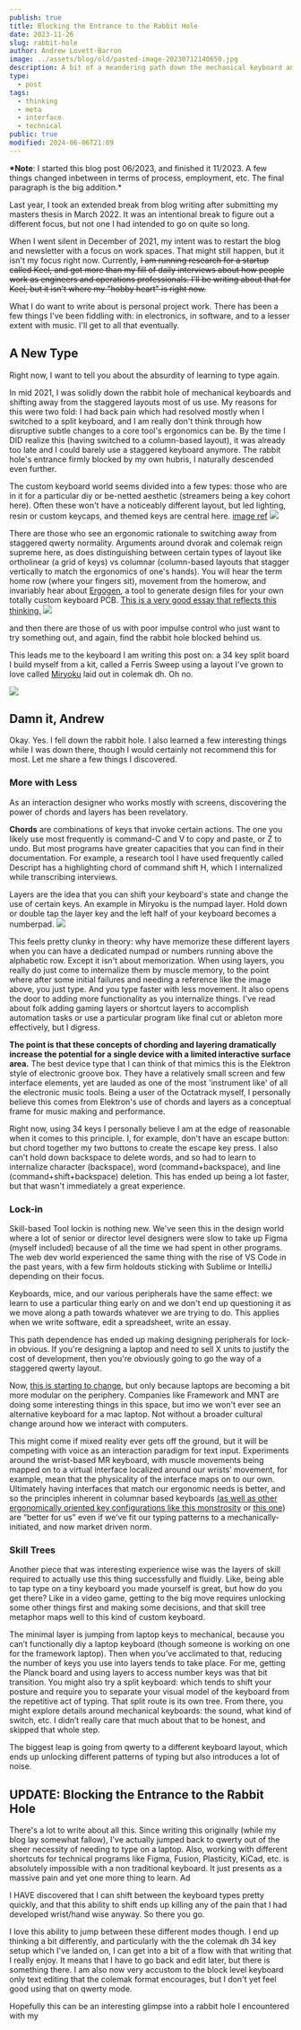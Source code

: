 ```yaml
---
publish: true
title: Blocking the Entrance to the Rabbit Hole
date: 2023-11-26
slug: rabbit-hole
author: Andrew Lovett-Barron
image: ../assets/blog/old/pasted-image-20230712140650.jpg
description: A bit of a meandering path down the mechanical keyboard and alternative layout rabbit hole, and back out again.
type:
  - post
tags:
  - thinking
  - meta
  - interface
  - technical
public: true
modified: 2024-06-06T21:09
---
```


**\*Note**: I started this blog post 06/2023, and finished it 11/2023. A few things changed inbetween in terms of process, employment, etc. The final paragraph is the big addition.\*

Last year, I took an extended break from blog writing after submitting my masters thesis in March 2022. It was an intentional break to figure out a different focus, but not one I had intended to go on quite so long.

When I went silent in December of 2021, my intent was to restart the blog and newsletter with a focus on work spaces. That might still happen, but it isn't my focus right now. Currently, ~~I am running research for a startup called Keel, and got more than my fill of daily interviews about how people work as engineers and operations professionals. I'll be writing about that for Keel, but it isn't where my "hobby heart" is right now.~~

What I do want to write about is personal project work. There has been a few things I've been fiddling with: in electronics, in software, and to a lesser extent with music. I'll get to all that eventually.

## A New Type

Right now, I want to tell you about the absurdity of learning to type again.

In mid 2021, I was solidly down the rabbit hole of mechanical keyboards and shifting away from the staggered layouts most of us use. My reasons for this were two fold: I had back pain which had resolved mostly when I switched to a split keyboard, and I am really don't think through how disruptive subtle changes to a core tool's ergonomics can be. By the time I DID realize this (having switched to a column-based layout), it was already too late and I could barely use a staggered keyboard anymore. The rabbit hole's entrance firmly blocked by my own hubris, I naturally descended even further.

The custom keyboard world seems divided into a few types: those who are in it for a particular diy or be-netted aesthetic (streamers being a key cohort here). Often these won't have a noticeably different layout, but led lighting, resin or custom keycaps, and themed keys are central here. [image ref](https://www.reddit.com/r/MechanicalKeyboards/comments/740vrm/bubblegum_icecream/)
![](../_assets/pasted-image-20230712140010.png)

There are those who see an ergonomic rationale to switching away from staggered qwerty normality. Arguments around dvorak and colemak reign supreme here, as does distinguishing between certain types of layout like ortholinear (a grid of keys) vs columnar (column-based layouts that stagger vertically to match the ergonomics of one's hands). You will hear the term home row (where your fingers sit), movement from the homerow, and invariably hear about [Ergogen](https://docs.ergogen.xyz/), a tool to generate design files for your own totally custom keyboard PCB. [This is a very good essay that reflects this thinking.](https://zealot.hu/absolem/)
![](../_assets/pasted-image-20230712140310.png)

and then there are those of us with poor impulse control who just want to try something out, and again, find the rabbit hole blocked behind us.

This leads me to the keyboard I am writing this post on: a 34 key split board I build myself from a kit, called a Ferris Sweep using a layout I've grown to love called [Miryoku](https://github.com/manna-harbour/miryoku) laid out in colemak dh. Oh no.

![](../_assets/pasted-image-20230712140650.jpg)

## Damn it, Andrew

Okay. Yes. I fell down the rabbit hole. I also learned a few interesting things while I was down there, though I would certainly not recommend this for most. Let me share a few things I discovered.

### More with Less

As an interaction designer who works mostly with screens, discovering the power of chords and layers has been revelatory.

**Chords** are combinations of keys that invoke certain actions. The one you likely use most frequently is command-C and V to copy and paste, or Z to undo. But most programs have greater capacities that you can find in their documentation. For example, a research tool I have used frequently called Descript has a highlighting chord of command shift H, which I internalized while transcribing interviews.

Layers are the idea that you can shift your keyboard's state and change the use of certain keys. An example in Miryoku is the numpad layer. Hold down or double tap the layer key and the left half of your keyboard becomes a numberpad.
![](../_assets/pasted-image-20230712142128.png)

This feels pretty clunky in theory: why have memorize these different layers when you can have a dedicated numpad or numbers running above the alphabetic row. Except it isn't about memorization. When using layers, you really do just come to internalize them by muscle memory, to the point where after some initial failures and needing a reference like the image above, you just type. And you type faster with less movement. It also opens the door to adding more functionality as you internalize things. I've read about folk adding gaming layers or shortcut layers to accomplish automation tasks or use a particular program like final cut or ableton more effectively, but I digress.

**The point is that these concepts of chording and layering dramatically increase the potential for a single device with a limited interactive surface area.** The best device type that I can think of that mimics this is the Elektron style of electronic groove box. They have a relatively small screen and few interface elements, yet are lauded as one of the most 'instrument like' of all the electronic music tools. Being a user of the Octatrack myself, I personally believe this comes from Elektron's use of chords and layers as a conceptual frame for music making and performance.

Right now, using 34 keys I personally believe I am at the edge of reasonable when it comes to this principle. I, for example, don't have an escape button: but chord together my two buttons to create the escape key press. I also can't hold down backspace to delete words, and so had to learn to internalize character (backspace), word (command+backspace), and line (command+shift+backspace) deletion. This has ended up being a lot faster, but that wasn't immediately a great experience.

### Lock-in

Skill-based Tool lockin is nothing new. We've seen this in the design world where a lot of senior or director level designers were slow to take up Figma (myself included) because of all the time we had spent in other programs. The web dev world experienced the same thing with the rise of VS Code in the past years, with a few firm holdouts sticking with Sublime or IntelliJ depending on their focus.

Keyboards, mice, and our various peripherals have the same effect: we learn to use a particular thing early on and we don't end up questioning it as we move along a path towards whatever we are trying to do. This applies when we write software, edit a spreadsheet, write an essay.

This path dependence has ended up making designing peripherals for lock-in obvious. If you're designing a laptop and need to sell X units to justify the cost of development, then you're obviously going to go the way of a staggered qwerty layout.

Now, [this is starting to change](https://www.theregister.com/2021/07/06/ortholinear_keyboard_laptop/), but only because laptops are becoming a bit more modular on the periphery. Companies like Framework and MNT are doing some interesting things in this space, but imo we won't ever see an alternative keyboard for a mac laptop. Not without a broader cultural change around how we interact with computers.

This might come if mixed reality ever gets off the ground, but it will be competing with voice as an interaction paradigm for text input. Experiments around the wrist-based MR keyboard, with muscle movements being mapped on to a virtual interface localized around our wrists’ movement, for example, mean that the physicality of the interface maps on to our own. Ultimately having interfaces that match our ergonomic needs is better, and so the principles inherent in columnar based keyboards [(as well as other ergonomically oriented key configurations like this monstrosity](https://store.azeron.eu) or [this one](https://svalboard.com/)) are “better for us” even if we’ve fit our typing patterns to a mechanically-initiated, and now market driven norm.

### Skill Trees

Another piece that was interesting experience wise was the layers of skill required to actually use this thing successfully and fluidly. Like, being able to tap type on a tiny keyboard you made yourself is great, but how do you get there? Like in a video game, getting to the big move requires unlocking some other things first and making some decisions, and that skill tree metaphor maps well to this kind of custom keyboard.

The minimal layer is jumping from laptop keys to mechanical, because you can’t functionally diy a laptop keyboard (though someone is working on one for the framework laptop). Then when you’ve acclimated to that, reducing the number of keys you use into layers tends to take place. For me, getting the Planck board and using layers to access number keys was that bit transition. You might also try a split keyboard: which tends to shift your posture and require you to separate your visual model of the keyboard from the repetitive act of typing. That split route is its own tree. From there, you might explore details around mechanical keyboards: the sound, what kind of switch, etc. I didn’t really care that much about that to be honest, and skipped that whole step.

The biggest leap is going from qwerty to a different keyboard layout, which ends up unlocking different patterns of typing but also introduces a lot of noise.

## UPDATE: Blocking the Entrance to the Rabbit Hole

There's a lot to write about all this. Since writing this originally (while my blog lay somewhat fallow), I've actually jumped back to qwerty out of the sheer necessity of needing to type on a laptop. Also, working with different shortcuts for technical programs like Figma, Fusion, Plasticity, KiCad, etc. is absolutely impossible with a non traditional keyboard. It just presents as a massive pain and yet one more thing to learn. Ad

I HAVE discovered that I can shift between the keyboard types pretty quickly, and that this ability to shift ends up killing any of the pain that I had developed wrist/hand wise anyway. So there you go.

I love this ability to jump between these different modes though. I end up thinking a bit differently, and particularly with the the colemak dh 34 key setup which I've landed on, I can get into a bit of a flow with that writing that I really enjoy. It means that I have to go back and edit later, but there is something there. I am also now very accustom to the block level keyboard only text editing that the colemak format encourages, but I don't yet feel good using that on qwerty mode.

Hopefully this can be an interesting glimpse into a rabbit hole I encountered with my
